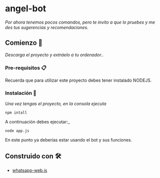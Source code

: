 # angel-bot

_Por ahora tenemos pocos comandos, pero te invito a que lo pruebes y me des tus sugerencias y recomendaciones._

## Comienzo 🚀

_Descarga el proyecto y extráelo a tu ordenador.._

### Pre-requisitos 📋

Recuerda que para utilizar este proyecto debes tener instalado NODEJS.

### Instalación 🔧

_Una vez tengas el proyecto, en la consola ejecuta_

```
npm intall
```

A continuación debes ejecutar:_

```
node app.js
```

En este punto ya deberías estar usando el bot y sus funciones.

## Construido con 🛠️

* [whatsapp-web.js](https://www.npmjs.com/package/whatsapp-web.js)

